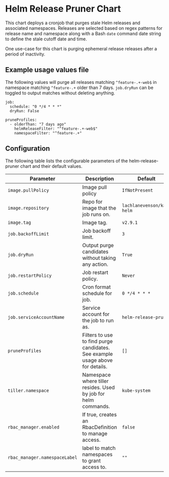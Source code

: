 # Helm Release Pruner Chart

This chart deploys a cronjob that purges stale Helm releases and associated namespaces. Releases are selected based on regex patterns for release name and namespace along with a Bash `date` command date string to define the stale cutoff date and time.

One use-case for this chart is purging ephemeral release releases after a period of inactivity.

## Example usage values file

The following values will purge all releases matching `^feature-.+-web$` in namespace matching `^feature-.+` older than 7 days. `job.dryRun` can be toggled to output matches without deleting anything.

```
job:
  schedule: "0 */4 * * *"
  dryRun: False

pruneProfiles:
  - olderThan: "7 days ago"
    helmReleaseFilter: "^feature-.+-web$"
    namespaceFilter: "^feature-.+"
```

## Configuration

The following table lists the configurable parameters of the helm-release-pruner chart and their default values.

| Parameter | Description | Default | Required |
| --------- | ----------- | ------- | -------- |
| `image.pullPolicy` | Image pull policy | `IfNotPresent` | no |
| `image.repository` | Repo for image that the job runs on. | `lachlanevenson/k8s-helm` | no |
| `image.tag` | Image tag. | `v2.9.1` | no |
| `job.backoffLimit` | Job backoff limit. | `3` | no |
| `job.dryRun` | Output purge candidates without taking any action. | `True` | no |
| `job.restartPolicy` | Job restart policy. | `Never` | no |
| `job.schedule` | Cron format schedule for job. | `0 */4 * * *` | no |
| `job.serviceAccountName` | Service account for the job to run as. | `helm-release-pruner` | no |
| `pruneProfiles` | Filters to use to find purge candidates. See example usage above for details. | `[]` | yes |
| `tiller.namespace` | Namespace where tiller resides. Used by job for helm commands. | `kube-system` | no |
| `rbac_manager.enabled` | If true, creates an RbacDefinition to manage access. | `false` | no |
| `rbac_manager.namespaceLabel` | label to match namespaces to grant access to. | `""` | no |
